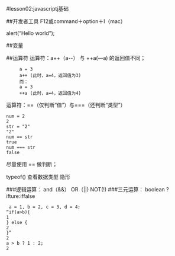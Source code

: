#lesson02:javascriptj基础

##开发者工具
F12或command＋option＋I（mac）

alert(“Hello world”);

##变量

##运算符
运算符：a++（a--） 与 ++a(—a) 的返回值不同；
```
     a = 3
     a++ (此时，a=4，返回值为3)
     而：
     a = 3
     ++a (此时，a=4，返回值为4)
```
运算符：==（仅判断“值”）与===（还判断“类型”）
```
num = 2
2
str = "2"
"2"
num == str
true
num === str
false
```
尽量使用 == 做判断；

typeof() 查看数据类型
隐形

###逻辑运算：
  and（&&）
  OR（||)
  NOT(!)
###三元运算：
  boolean ? ifture:iffalse
```
 a = 1, b = 2, c = 3, d = 4;
“if(a>b){
1
} else {
2
}”
2
a > b ? 1 : 2;
2    
```
